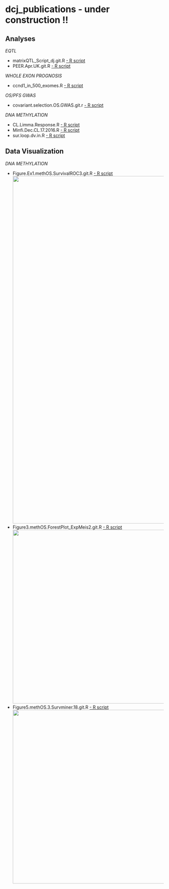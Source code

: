 # dcj_publications - under construction !! #

## Analyses ##

*EQTL*
- matrixQTL_Script_dj.git.R  [- R script](/R.scripts/matrixQTL_Script_dj.git.R)
- PEER.Apr.UK.git.R [- R script](/R.scripts/PEER.Apr.UK.git.R)

*WHOLE EXON PROGNOSIS*
- ccnd1_in_500_exomes.R [- R script](/R.scripts/ccnd1_in_500_exomes.R)

*OS/PFS GWAS*
- covariant.selection.OS.GWAS.git.r [- R script](/R.scripts/covariant.selection.OS.GWAS.git.r)

*DNA METHYLATION*
- CL.Limma.Response.R [- R script](/R.scripts/CL.Limma.Response.R)
- Minfi.Dec.CL.17.2016.R [- R script](/R.scripts/Minfi.Dec.CL.17.2016.R)
- sur.loop.dv.in.R [- R script](/R.scripts/sur.loop.dv.in.R)

## Data Visualization ##
 
*DNA METHYLATION*
- Figure.Ex1.methOS.SurvivalROC3.git.R [- R script](/R.scripts/Figure.Ex1.methOS.SurvivalROC3.git.R)
    <img src=/figure3.svg width="1100">  
- Figure3.methOS.ForestPlot_ExpMeis2.git.R [- R script](/R.scripts/Figure3.methOS.ForestPlot_ExpMeis2.git.R)
    <img src=/figure4.svg width="550">
- Figure5.methOS.3.Survminer.18.git.R [- R script](/R.scripts/Figure5.methOS.3.Survminer.18.git.R)
    <img src=/figure4.svg width="550">
